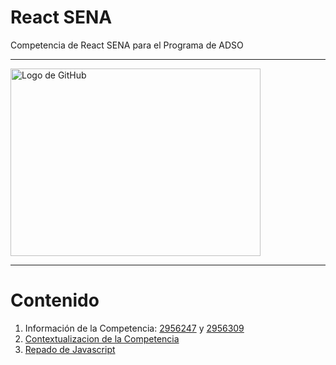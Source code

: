 # React SENA
Competencia de React SENA para el Programa de ADSO

---

<img src="https://somospnt.com/images/blog/cover/componentes-react.png" alt="Logo de GitHub" width="400" height="300">

---

# Contenido
1. Información de la Competencia: [2956247](https://github.com/aperezn298/ReactSENA/tree/main/01_InfoCompetencia_2956247) y [2956309](https://github.com/aperezn298/ReactSENA/tree/main/01_InfoCompetencia_2956309)
2. [Contextualizacion de la Competencia](https://github.com/aperezn298/ReactSENA/tree/main/02_ContextualizacionCompetencia)
3. [Repado de Javascript](https://github.com/aperezn298/ReactSENA/tree/main/03_RepasoJavascript)